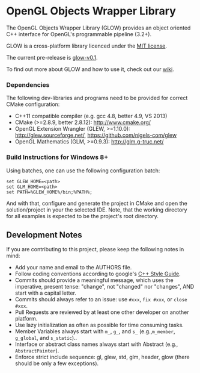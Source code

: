 OpenGL Objects Wrapper Library
====

The OpenGL Objects Wrapper Library (GLOW) provides an object oriented C++ interface for OpenGL's programmable pipeline (3.2+).

GLOW is a cross-platform library licenced under the [MIT license](http://opensource.org/licenses/MIT).

The current pre-release is [glow-v0.1](https://github.com/hpicgs/glow/releases/tag/glow-v0.1).

To find out more about GLOW and how to use it, check out our [wiki](https://github.com/hpicgs/glow/wiki).


### Dependencies

The following dev-libraries and programs need to be provided for correct CMake configuration:
* C++11 compatible compiler (e.g. gcc 4.8, better 4.9, VS 2013)
* CMake (>=2.8.9, better 2.8.12): http://www.cmake.org/
* OpenGL Extension Wrangler (GLEW, >=1.10.0): http://glew.sourceforge.net/, https://github.com/nigels-com/glew
* OpenGL Mathematics (GLM, >=0.9.3): http://glm.g-truc.net/


### Build Instructions for  Windows 8+

Using batches, one can use the following configuration batch:

```
set GLEW_HOME=<path>
set GLM_HOME=<path>
set PATH=%GLEW_HOME%/bin;%PATH%;
```

And with that, configure and generate the project in CMake and open the solution/project in your the selected IDE. 
Note, that the working directory for all examples is expected to be the project's root directory.


## Development Notes

If you are contributing to this project, please keep the following notes in mind:
* Add your name and email to the AUTHORS file.
* Follow coding conventions according to google's [C++ Style Guide](http://google-styleguide.googlecode.com/svn/trunk/cppguide.xml).
* Commits should provide a meaningful  message, which uses the imperative, present tense: "change", not "changed" nor "changes", AND start with a capital letter.
* Commits should always refer to an issue: use ```#xxx```, ```fix #xxx```, or ```close #xxx```.
* Pull Requests are reviewed by at least one other developer on another platform.
* Use lazy initialization as often as possible for time consuming tasks.
* Member Variables always start with ```m_```, ```g_```, and ```s_``` (e.g.,```m_member```, ```g_global```, and ```s_static```)..
* Interface or abstract class names always start with Abstract (e.g., ```AbstractPainter```).
* Enforce strict include sequence: gl, glew, std, glm, header, glow (there should be only a few exceptions).
